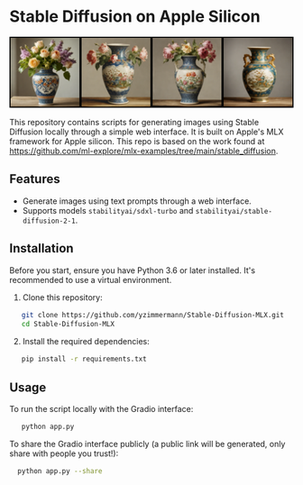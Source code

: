 # Stable Diffusion on Apple Silicon

![A beautiful vase](out.png)

This repository contains scripts for generating images using Stable Diffusion locally through a simple web interface. It is built on Apple's MLX framework for Apple silicon. 
This repo is based on the work found at https://github.com/ml-explore/mlx-examples/tree/main/stable_diffusion.

## Features

- Generate images using text prompts through a web interface.
- Supports models `stabilityai/sdxl-turbo` and `stabilityai/stable-diffusion-2-1`.


## Installation

Before you start, ensure you have Python 3.6 or later installed. It's recommended to use a virtual environment.

1. Clone this repository:
```bash
   git clone https://github.com/yzimmermann/Stable-Diffusion-MLX.git
   cd Stable-Diffusion-MLX
   ```
2. Install the required dependencies:
```bash
   pip install -r requirements.txt
   ```
## Usage
To run the script locally with the Gradio interface:
```bash
   python app.py
   ```
To share the Gradio interface publicly (a public link will be generated, only share with people you trust!):
```bash
  python app.py --share
  ```






